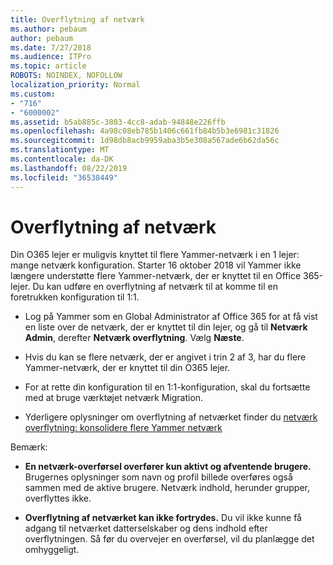 ```yaml
---
title: Overflytning af netværk
ms.author: pebaum
author: pebaum
ms.date: 7/27/2018
ms.audience: ITPro
ms.topic: article
ROBOTS: NOINDEX, NOFOLLOW
localization_priority: Normal
ms.custom:
- "716"
- "6000002"
ms.assetid: b5ab885c-3803-4cc8-adab-94848e226ffb
ms.openlocfilehash: 4a98c08eb785b1406c661fb84b5b3e6981c31826
ms.sourcegitcommit: 1d98db8acb9959aba3b5e308a567ade6b62da56c
ms.translationtype: MT
ms.contentlocale: da-DK
ms.lasthandoff: 08/22/2019
ms.locfileid: "36538449"
---
```

# <a name="network-migration"></a>Overflytning af netværk

Din O365 lejer er muligvis knyttet til flere Yammer-netværk i en 1 lejer: mange netværk konfiguration. Starter 16 oktober 2018 vil Yammer ikke længere understøtte flere Yammer-netværk, der er knyttet til en Office 365-lejer. Du kan udføre en overflytning af netværk til at komme til en foretrukken konfiguration til 1:1.
  
- Log på Yammer som en Global Administrator af Office 365 for at få vist en liste over de netværk, der er knyttet til din lejer, og gå til **Netværk Admin**, derefter **Netværk overflytning**. Vælg **Næste**.

- Hvis du kan se flere netværk, der er angivet i trin 2 af 3, har du flere Yammer-netværk, der er knyttet til din O365 lejer.

- For at rette din konfiguration til en 1:1-konfiguration, skal du fortsætte med at bruge værktøjet netværk Migration.

- Yderligere oplysninger om overflytning af netværket finder du [netværk overflytning: konsolidere flere Yammer netværk](https://support.office.com/article/a22c1b20-9231-4ce2-a916-392b1056d002)

Bemærk:
  
- **En netværk-overførsel overfører kun aktivt og afventende brugere.** Brugernes oplysninger som navn og profil billede overføres også sammen med de aktive brugere. Netværk indhold, herunder grupper, overflyttes ikke.

- **Overflytning af netværket kan ikke fortrydes.** Du vil ikke kunne få adgang til netværket datterselskaber og dens indhold efter overflytningen. Så før du overvejer en overførsel, vil du planlægge det omhyggeligt.
